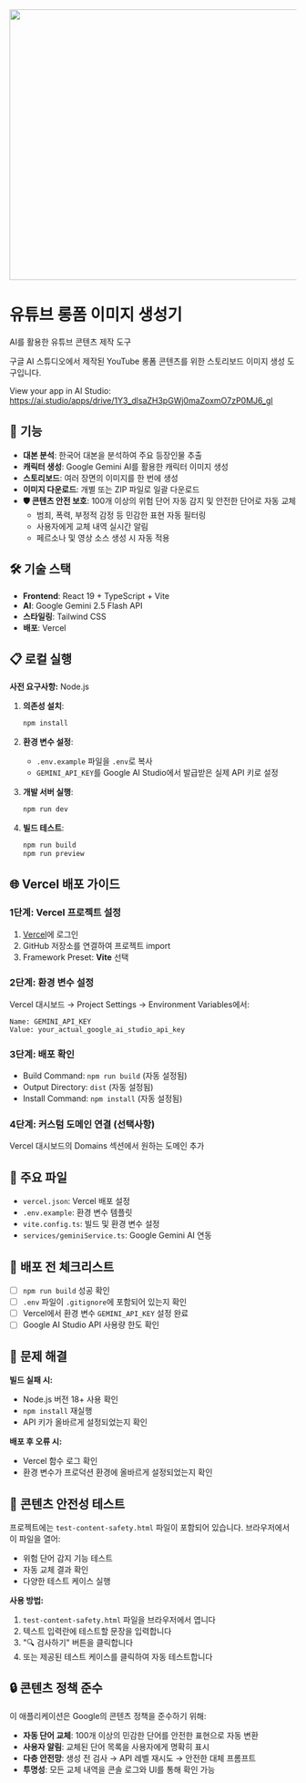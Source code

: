 <div align="center">
<img width="1200" height="475" alt="GHBanner" src="https://github.com/user-attachments/assets/0aa67016-6eaf-458a-adb2-6e31a0763ed6" />
</div>

# 유튜브 롱폼 이미지 생성기

AI를 활용한 유튜브 콘텐츠 제작 도구

구글 AI 스튜디오에서 제작된 YouTube 롱폼 콘텐츠를 위한 스토리보드 이미지 생성 도구입니다.

View your app in AI Studio: https://ai.studio/apps/drive/1Y3_dlsaZH3pGWj0maZoxmO7zP0MJ6_gl

## 🚀 기능

- **대본 분석**: 한국어 대본을 분석하여 주요 등장인물 추출
- **캐릭터 생성**: Google Gemini AI를 활용한 캐릭터 이미지 생성
- **스토리보드**: 여러 장면의 이미지를 한 번에 생성
- **이미지 다운로드**: 개별 또는 ZIP 파일로 일괄 다운로드
- **🛡️ 콘텐츠 안전 보호**: 100개 이상의 위험 단어 자동 감지 및 안전한 단어로 자동 교체
  - 범죄, 폭력, 부정적 감정 등 민감한 표현 자동 필터링
  - 사용자에게 교체 내역 실시간 알림
  - 페르소나 및 영상 소스 생성 시 자동 적용

## 🛠️ 기술 스택

- **Frontend**: React 19 + TypeScript + Vite
- **AI**: Google Gemini 2.5 Flash API
- **스타일링**: Tailwind CSS
- **배포**: Vercel

## 📋 로컬 실행

**사전 요구사항:** Node.js

1. **의존성 설치**:

   ```bash
   npm install
   ```

2. **환경 변수 설정**:

   - `.env.example` 파일을 `.env`로 복사
   - `GEMINI_API_KEY`를 Google AI Studio에서 발급받은 실제 API 키로 설정

3. **개발 서버 실행**:

   ```bash
   npm run dev
   ```

4. **빌드 테스트**:
   ```bash
   npm run build
   npm run preview
   ```

## 🌐 Vercel 배포 가이드

### 1단계: Vercel 프로젝트 설정

1. [Vercel](https://vercel.com)에 로그인
2. GitHub 저장소를 연결하여 프로젝트 import
3. Framework Preset: **Vite** 선택

### 2단계: 환경 변수 설정

Vercel 대시보드 → Project Settings → Environment Variables에서:

```
Name: GEMINI_API_KEY
Value: your_actual_google_ai_studio_api_key
```

### 3단계: 배포 확인

- Build Command: `npm run build` (자동 설정됨)
- Output Directory: `dist` (자동 설정됨)
- Install Command: `npm install` (자동 설정됨)

### 4단계: 커스텀 도메인 연결 (선택사항)

Vercel 대시보드의 Domains 섹션에서 원하는 도메인 추가

## 📁 주요 파일

- `vercel.json`: Vercel 배포 설정
- `.env.example`: 환경 변수 템플릿
- `vite.config.ts`: 빌드 및 환경 변수 설정
- `services/geminiService.ts`: Google Gemini AI 연동

## 🚨 배포 전 체크리스트

- [ ] `npm run build` 성공 확인
- [ ] `.env` 파일이 `.gitignore`에 포함되어 있는지 확인
- [ ] Vercel에서 환경 변수 `GEMINI_API_KEY` 설정 완료
- [ ] Google AI Studio API 사용량 한도 확인

## 🔧 문제 해결

**빌드 실패 시:**

- Node.js 버전 18+ 사용 확인
- `npm install` 재실행
- API 키가 올바르게 설정되었는지 확인

**배포 후 오류 시:**

- Vercel 함수 로그 확인
- 환경 변수가 프로덕션 환경에 올바르게 설정되었는지 확인

## 🧪 콘텐츠 안전성 테스트

프로젝트에는 `test-content-safety.html` 파일이 포함되어 있습니다. 브라우저에서 이 파일을 열어:

- 위험 단어 감지 기능 테스트
- 자동 교체 결과 확인
- 다양한 테스트 케이스 실행

**사용 방법:**

1. `test-content-safety.html` 파일을 브라우저에서 엽니다
2. 텍스트 입력란에 테스트할 문장을 입력합니다
3. "🔍 검사하기" 버튼을 클릭합니다
4. 또는 제공된 테스트 케이스를 클릭하여 자동 테스트합니다

## 🔒 콘텐츠 정책 준수

이 애플리케이션은 Google의 콘텐츠 정책을 준수하기 위해:

- **자동 단어 교체**: 100개 이상의 민감한 단어를 안전한 표현으로 자동 변환
- **사용자 알림**: 교체된 단어 목록을 사용자에게 명확히 표시
- **다층 안전망**: 생성 전 검사 → API 레벨 재시도 → 안전한 대체 프롬프트
- **투명성**: 모든 교체 내역을 콘솔 로그와 UI를 통해 확인 가능
